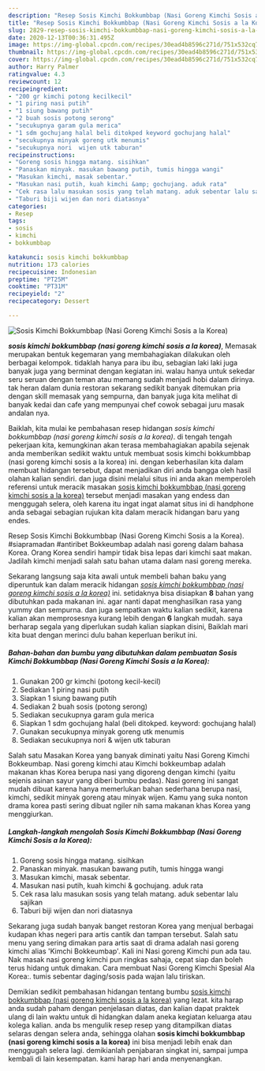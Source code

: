 ```yaml
---
description: "Resep Sosis Kimchi Bokkumbbap (Nasi Goreng Kimchi Sosis a la Korea) Lezat"
title: "Resep Sosis Kimchi Bokkumbbap (Nasi Goreng Kimchi Sosis a la Korea) Lezat"
slug: 2829-resep-sosis-kimchi-bokkumbbap-nasi-goreng-kimchi-sosis-a-la-korea-lezat
date: 2020-12-13T00:36:31.495Z
image: https://img-global.cpcdn.com/recipes/30ead4b8596c271d/751x532cq70/sosis-kimchi-bokkumbbap-nasi-goreng-kimchi-sosis-a-la-korea-foto-resep-utama.jpg
thumbnail: https://img-global.cpcdn.com/recipes/30ead4b8596c271d/751x532cq70/sosis-kimchi-bokkumbbap-nasi-goreng-kimchi-sosis-a-la-korea-foto-resep-utama.jpg
cover: https://img-global.cpcdn.com/recipes/30ead4b8596c271d/751x532cq70/sosis-kimchi-bokkumbbap-nasi-goreng-kimchi-sosis-a-la-korea-foto-resep-utama.jpg
author: Harry Palmer
ratingvalue: 4.3
reviewcount: 12
recipeingredient:
- "200 gr kimchi potong kecilkecil"
- "1 piring nasi putih"
- "1 siung bawang putih"
- "2 buah sosis potong serong"
- "secukupnya garam gula merica"
- "1 sdm gochujang halal beli ditokped keyword gochujang halal"
- "secukupnya minyak goreng utk menumis"
- "secukupnya nori  wijen utk taburan"
recipeinstructions:
- "Goreng sosis hingga matang. sisihkan"
- "Panaskan minyak. masukan bawang putih, tumis hingga wangi"
- "Masukan kimchi, masak sebentar."
- "Masukan nasi putih, kuah kimchi &amp; gochujang. aduk rata"
- "Cek rasa lalu masukan sosis yang telah matang. aduk sebentar lalu sajikan"
- "Taburi biji wijen dan nori diatasnya"
categories:
- Resep
tags:
- sosis
- kimchi
- bokkumbbap

katakunci: sosis kimchi bokkumbbap 
nutrition: 173 calories
recipecuisine: Indonesian
preptime: "PT25M"
cooktime: "PT31M"
recipeyield: "2"
recipecategory: Dessert

---
```



![Sosis Kimchi Bokkumbbap (Nasi Goreng Kimchi Sosis a la Korea)](https://img-global.cpcdn.com/recipes/30ead4b8596c271d/751x532cq70/sosis-kimchi-bokkumbbap-nasi-goreng-kimchi-sosis-a-la-korea-foto-resep-utama.jpg)

<b><i>sosis kimchi bokkumbbap (nasi goreng kimchi sosis a la korea)</i></b>, Memasak merupakan bentuk kegemaran yang membahagiakan dilakukan oleh berbagai kelompok. tidaklah hanya para ibu ibu, sebagian laki laki juga banyak juga yang berminat dengan kegiatan ini. walau hanya untuk sekedar seru seruan dengan teman atau memang sudah menjadi hobi dalam dirinya. tak heran dalam dunia restoran sekarang sedikit banyak ditemukan pria dengan skill memasak yang sempurna, dan banyak juga kita melihat di banyak kedai dan cafe yang mempunyai chef cowok sebagai juru masak andalan nya.

Baiklah, kita mulai ke pembahasan resep hidangan <i>sosis kimchi bokkumbbap (nasi goreng kimchi sosis a la korea)</i>. di tengah tengah pekerjaan kita, kemungkinan akan terasa membahagiakan apabila sejenak anda memberikan sedikit waktu untuk membuat sosis kimchi bokkumbbap (nasi goreng kimchi sosis a la korea) ini. dengan keberhasilan kita dalam membuat hidangan tersebut, dapat menjadikan diri anda bangga oleh hasil olahan kalian sendiri. dan juga disini melalui situs ini anda akan memperoleh referensi untuk meracik masakan <u>sosis kimchi bokkumbbap (nasi goreng kimchi sosis a la korea)</u> tersebut menjadi masakan yang endess dan menggugah selera, oleh karena itu ingat ingat alamat situs ini di handphone anda sebagai sebagian rujukan kita dalam meracik hidangan baru yang endes.

Resep Sosis Kimchi Bokkumbbap (Nasi Goreng Kimchi Sosis a la Korea). #siapramadan #antiribet Bokkeumbap adalah nasi goreng dalam bahasa Korea. Orang Korea sendiri hampir tidak bisa lepas dari kimchi saat makan. Jadilah kimchi menjadi salah satu bahan utama dalam nasi goreng mereka.


Sekarang langsung saja kita awali untuk membeli bahan baku yang diperuntuk kan dalam meracik hidangan <u><i>sosis kimchi bokkumbbap (nasi goreng kimchi sosis a la korea)</i></u> ini. setidaknya bisa disiapkan <b>8</b> bahan yang dibutuhkan pada makanan ini. agar nanti dapat menghasilkan rasa yang yummy dan sempurna. dan juga sempatkan waktu kalian sedikit, karena kalian akan memprosesnya kurang lebih dengan <b>6</b> langkah mudah. saya berharap segala yang diperlukan sudah kalian siapkan disini, Baiklah mari kita buat dengan merinci dulu bahan keperluan berikut ini.

<!--inarticleads1-->

##### Bahan-bahan dan bumbu yang dibutuhkan dalam pembuatan Sosis Kimchi Bokkumbbap (Nasi Goreng Kimchi Sosis a la Korea):

1. Gunakan 200 gr kimchi (potong kecil-kecil)
1. Sediakan 1 piring nasi putih
1. Siapkan 1 siung bawang putih
1. Sediakan 2 buah sosis (potong serong)
1. Sediakan secukupnya garam gula merica
1. Siapkan 1 sdm gochujang halal (beli ditokped. keyword: gochujang halal)
1. Gunakan secukupnya minyak goreng utk menumis
1. Sediakan secukupnya nori &amp; wijen utk taburan


Salah satu Masakan Korea yang banyak diminati yaitu Nasi Goreng Kimchi Bokkeumbap. Nasi goreng kimchi atau Kimchi bokkeumbap adalah makanan khas Korea berupa nasi yang digoreng dengan kimchi (yaitu sejenis asinan sayur yang diberi bumbu pedas). Nasi goreng ini sangat mudah dibuat karena hanya memerlukan bahan sederhana berupa nasi, kimchi, sedikit minyak goreng atau minyak wijen. Kamu yang suka nonton drama korea pasti sering dibuat ngiler nih sama makanan khas Korea yang menggiurkan. 

<!--inarticleads2-->

##### Langkah-langkah mengolah Sosis Kimchi Bokkumbbap (Nasi Goreng Kimchi Sosis a la Korea):

1. Goreng sosis hingga matang. sisihkan
1. Panaskan minyak. masukan bawang putih, tumis hingga wangi
1. Masukan kimchi, masak sebentar.
1. Masukan nasi putih, kuah kimchi &amp; gochujang. aduk rata
1. Cek rasa lalu masukan sosis yang telah matang. aduk sebentar lalu sajikan
1. Taburi biji wijen dan nori diatasnya


Sekarang juga sudah banyak banget restoran Korea yang menjual berbagai kudapan khas negeri para artis cantik dan tampan tersebut. Salah satu menu yang sering dimakan para artis saat di drama adalah nasi goreng kimchi alias &#39;Kimchi Bokkeumbap&#39;. Kali ini Nasi goreng Kimchi pun ada tau. Nak masak nasi goreng kimchi pun ringkas sahaja, cepat siap dan boleh terus hidang untuk dimakan. Cara membuat Nasi Goreng Kimchi Spesial Ala Korea:. tumis sebentar daging/sosis pada wajan lalu tiriskan. 

Demikian sedikit pembahasan hidangan tentang bumbu <u>sosis kimchi bokkumbbap (nasi goreng kimchi sosis a la korea)</u> yang lezat. kita harap anda sudah paham dengan penjelasan diatas, dan kalian dapat praktek ulang di lain waktu untuk di hidangkan dalam aneka kegiatan keluarga atau kolega kalian. anda bs mengulik resep resep yang ditampilkan diatas selaras dengan selera anda, sehingga olahan <b>sosis kimchi bokkumbbap (nasi goreng kimchi sosis a la korea)</b> ini bisa menjadi lebih enak dan menggugah selera lagi. demikianlah penjabaran singkat ini, sampai jumpa kembali di lain kesempatan. kami harap hari anda menyenangkan.
